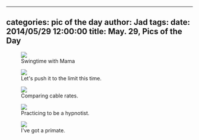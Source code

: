 
---
categories: pic of the day
author: Jad
tags: 
date: 2014/05/29 12:00:00
title: May. 29, Pics of the Day 
---

<figure>
<img src="/img/2014/05/29/img_20140529170159_medium.jpg" />
<figcaption>Swingtime with Mama</figcaption>
</figure>

<figure>
<img src="/img/2014/05/29/img_20140529170149.1_medium.jpg" />
<figcaption>Let's push it to the limit this time.</figcaption>
</figure>

<figure>
<img src="/img/2014/05/29/img_20140529154341_medium.jpg" />
<figcaption>Comparing cable rates.</figcaption>
</figure>

<figure>
<img src="/img/2014/05/29/img_20140529162552_medium.jpg" />
<figcaption>Practicing to be a hypnotist.</figcaption>
</figure>

<figure>
<img src="/img/2014/05/29/img_20140529180448_medium.jpg" />
<figcaption>I've got a primate.</figcaption>
</figure>
